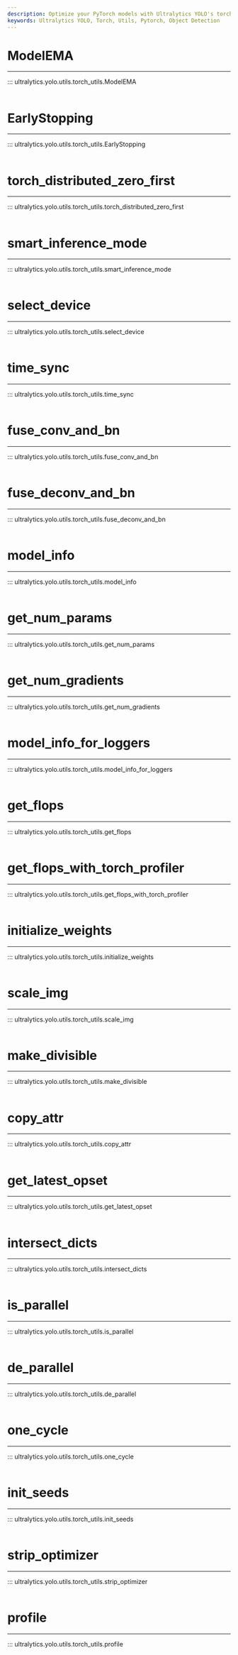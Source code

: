 ```yaml
---
description: Optimize your PyTorch models with Ultralytics YOLO's torch_utils functions such as ModelEMA, select_device, and is_parallel.
keywords: Ultralytics YOLO, Torch, Utils, Pytorch, Object Detection
---
```


# ModelEMA
---
::: ultralytics.yolo.utils.torch_utils.ModelEMA
<br><br>

# EarlyStopping
---
::: ultralytics.yolo.utils.torch_utils.EarlyStopping
<br><br>

# torch_distributed_zero_first
---
::: ultralytics.yolo.utils.torch_utils.torch_distributed_zero_first
<br><br>

# smart_inference_mode
---
::: ultralytics.yolo.utils.torch_utils.smart_inference_mode
<br><br>

# select_device
---
::: ultralytics.yolo.utils.torch_utils.select_device
<br><br>

# time_sync
---
::: ultralytics.yolo.utils.torch_utils.time_sync
<br><br>

# fuse_conv_and_bn
---
::: ultralytics.yolo.utils.torch_utils.fuse_conv_and_bn
<br><br>

# fuse_deconv_and_bn
---
::: ultralytics.yolo.utils.torch_utils.fuse_deconv_and_bn
<br><br>

# model_info
---
::: ultralytics.yolo.utils.torch_utils.model_info
<br><br>

# get_num_params
---
::: ultralytics.yolo.utils.torch_utils.get_num_params
<br><br>

# get_num_gradients
---
::: ultralytics.yolo.utils.torch_utils.get_num_gradients
<br><br>

# model_info_for_loggers
---
::: ultralytics.yolo.utils.torch_utils.model_info_for_loggers
<br><br>

# get_flops
---
::: ultralytics.yolo.utils.torch_utils.get_flops
<br><br>

# get_flops_with_torch_profiler
---
::: ultralytics.yolo.utils.torch_utils.get_flops_with_torch_profiler
<br><br>

# initialize_weights
---
::: ultralytics.yolo.utils.torch_utils.initialize_weights
<br><br>

# scale_img
---
::: ultralytics.yolo.utils.torch_utils.scale_img
<br><br>

# make_divisible
---
::: ultralytics.yolo.utils.torch_utils.make_divisible
<br><br>

# copy_attr
---
::: ultralytics.yolo.utils.torch_utils.copy_attr
<br><br>

# get_latest_opset
---
::: ultralytics.yolo.utils.torch_utils.get_latest_opset
<br><br>

# intersect_dicts
---
::: ultralytics.yolo.utils.torch_utils.intersect_dicts
<br><br>

# is_parallel
---
::: ultralytics.yolo.utils.torch_utils.is_parallel
<br><br>

# de_parallel
---
::: ultralytics.yolo.utils.torch_utils.de_parallel
<br><br>

# one_cycle
---
::: ultralytics.yolo.utils.torch_utils.one_cycle
<br><br>

# init_seeds
---
::: ultralytics.yolo.utils.torch_utils.init_seeds
<br><br>

# strip_optimizer
---
::: ultralytics.yolo.utils.torch_utils.strip_optimizer
<br><br>

# profile
---
::: ultralytics.yolo.utils.torch_utils.profile
<br><br>

